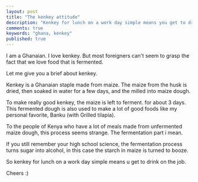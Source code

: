 ```yaml
---
layout: post
title: "The kenkey attitude"
description: "Kenkey for lunch on a work day simple means you get to drink on the job."
comments: true
keywords: "ghana, kenkey"
published: true
---
```


I am a Ghanaian. I love kenkey. But most foreigners can't seem to grasp the fact that we love food that is fermented.

Let me give you a brief about kenkey.

Kenkey is a Ghanaian staple made from maize. The maize from the husk is dried, then soaked in water for a few days, and the milled into maize dough.

To make really good kenkey, the maize is left to ferment. for about 3 days. This fermented dough is also used to make a lot of good foods like my personal favorite, Banku (with Grilled tilapia).

To the people of Kenya who have a lot of meals made from unfermented maize dough, this process seems strange. The fermentation part i mean.

If you still remember your high school science, the fermentation process turns sugar into alcohol, in this case the starch in maize is turned to booze.

So kenkey for lunch on a work day simple means u get to drink on the job.

Cheers :)